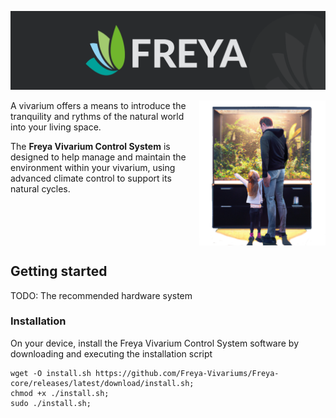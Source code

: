 ![Edgeberry banner](../documentation/Freya_banner.png)

<img src="../documentation/vivarium.png" align="right" width="40%"/>

A vivarium offers a means to introduce the tranquility and rythms of the natural world into your living space.

The **Freya Vivarium Control System** is designed to help manage and maintain the environment within your vivarium, using advanced climate control to support its natural cycles.

<br clear="right"/>

## Getting started

TODO: The recommended hardware system

### Installation
On your device, install the Freya Vivarium Control System software by downloading and executing the installation script
```
wget -O install.sh https://github.com/Freya-Vivariums/Freya-core/releases/latest/download/install.sh;
chmod +x ./install.sh;
sudo ./install.sh;
```